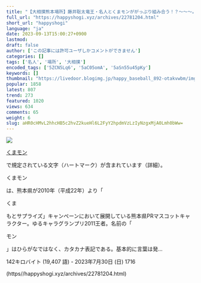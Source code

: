 ```yaml
---
title: "【大相撲熊本場所】藤井聡太竜王・名人とくまモンががっぷり組み合う！？～～～。 "
full_url: "https://happyshogi.xyz/archives/22781204.html"
short_url: "happyshogi"
language: "ja"
date: 2023-09-13T15:00:27+0900
lastmod: 
draft: false
author: ['この記事には許可ユーザしかコメントができません']
categories: []
tags: ['名人', '場所', '大相撲']
encoded_tags: ['5ZCN5Lq6', '5aC05omA', '5aSn55u45pKy']
keywords: []
thumbnail: "https://livedoor.blogimg.jp/happy_baseball_892-otakvwbm/imgs/8/4/847403e1-s.jpg"
popular: 1858
latest: 807
trend: 273
featured: 1020
views: 634
comments: 65
weight: 6
slug: aHR0cHMvL2hhcHB5c2hvZ2kueHl6L2FyY2hpdmVzLzIyNzgxMjA0Lmh0bWw=
---
```


![](https://livedoor.blogimg.jp/happy_baseball_892-otakvwbm/imgs/8/4/847403e1-s.jpg)

<div><a title='くまモン' href='https//ja.wikipedia.org/wiki/%E3%81%8F%E3%81%BE%E3%83%A2%E3%83%B3' target='_blank'><p>くまモン</p></a> <p class='searchresult'>で規定されている文字（ハートマーク）が含まれています（詳細）。 <p>くまモン</p>は、熊本県が2010年（平成22年）より「<p>くま</p>もとサプライズ」キャンペーンにおいて展開している熊本県PRマスコットキャラクター。ゆるキャラグランプリ2011王者。名前の「<p>モン</p>」はひらがなではなく、カタカナ表記である。基本的に言葉は発…</p> <p class='mw-search-result-data'>142キロバイト (19,407 語) - 2023年7月30日 (日) 1716</p></div>

(https//happyshogi.xyz/archives/22781204.html)
